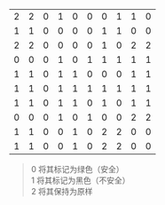 
<table>
  <tr id="line1">
    <td>2</td> <td>2</td> <td>0</td> <td>1</td> <td>0</td> <td>0</td> <td>0</td> <td>1</td> <td>1</td> <td>0</td>
  </tr>
  <tr id="line2">
  	<td>1</td> <td>1</td> <td>0</td> <td>0</td> <td>0</td> <td>0</td> <td>1</td> <td>1</td> <td>0</td> <td>0</td>
  </tr>
  <tr id="line3">
 	<td>2</td> <td>2</td> <td>0</td> <td>0</td> <td>0</td> <td>0</td> <td>1</td> <td>0</td> <td>2</td> <td>2</td>
  </tr>
  <tr id="line4">
  	<td>0</td> <td>0</td> <td>0</td> <td>1</td> <td>0</td> <td>1</td> <td>1</td> <td>1</td> <td>1</td> <td>1</td>
  </tr>
  <tr id="line5">
  	<td>1</td> <td>1</td> <td>0</td> <td>1</td> <td>1</td> <td>0</td> <td>0</td> <td>0</td> <td>1</td> <td>1</td> 
  </tr>
  <tr id="line6">
  	<td>1</td> <td>1</td> <td>0</td> <td>1</td> <td>1</td> <td>1</td> <td>1</td> <td>1</td> <td>1</td> <td>1</td> 
  </tr>
  <tr id="line7">
  	<td>1</td> <td>1</td> <td>0</td> <td>1</td> <td>1</td> <td>0</td> <td>1</td> <td>0</td> <td>1</td> <td>1</td> 
  </tr>
  <tr id="line8">
	<td>0</td> <td>0</td> <td>0</td> <td>1</td> <td>0</td> <td>1</td> <td>0</td> <td>0</td> <td>2</td> <td>2</td> 
  </tr>
  <tr id="line9">
  	<td>1</td> <td>1</td> <td>0</td> <td>0</td> <td>1</td> <td>0</td> <td>2</td> <td>2</td> <td>0</td> <td>0</td> 
  </tr>
  <tr id="line10">
  	<td>1</td> <td>1</td> <td>0</td> <td>0</td> <td>1</td> <td>0</td> <td>2</td> <td>2</td> <td>0</td> <td>0</td> 
  </tr>
</table>

>0 将其标记为绿色（安全）  
>1 将其标记为黑色（不安全）  
>2 将其保持为原样  
